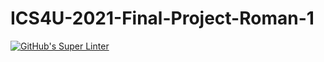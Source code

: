 # ICS4U-2021-Final-Project-Roman-1

[![GitHub's Super Linter](https://github.com/Roman-Cernetchi/ICS4U-2021-Final-Project-Roman-1/workflows/GitHub's%20Super%20Linter/badge.svg)](https://github.com/Roman-Cernetchi/ICS4U-2021-Final-Project-Roman-1/actions)
